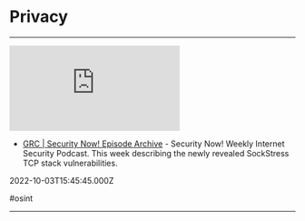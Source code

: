 # Privacy

---

![](https://rdl.ink/render/https%3A%2F%2Fwww.grc.com%2Fsecuritynow.htm)

- [GRC&nbsp;|&nbsp;Security Now! Episode Archive](https://www.grc.com/securitynow.htm) - Security Now! Weekly Internet Security Podcast. This week describing the newly revealed SockStress TCP stack vulnerabilities.

2022-10-03T15:45:45.000Z

#osint

---

